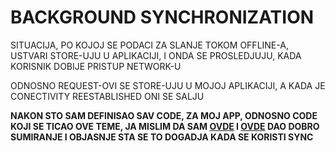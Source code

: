 # BACKGROUND SYNCHRONIZATION

SITUACIJA, PO KOJOJ SE PODACI ZA SLANJE TOKOM OFFLINE-A, USTVARI STORE-UJU U APLIKACIJI, I ONDA SE PROSLEDJUJU, KADA KORISNIK DOBIJE PRISTUP NETWORK-U

ODNOSNO REQUEST-OVI SE STORE-UJU U MOJOJ APLIKACIJI, A KADA JE CONECTIVITY REESTABLISHED ONI SE SALJU

**NAKON STO SAM DEFINISAO SAV CODE, ZA MOJ APP, ODNOSNO CODE KOJI SE TICAO OVE TEME, JA MISLIM DA SAM [OVDE]() I [OVDE]() DAO DOBRO SUMIRANJE I OBJASNJE STA SE TO DOGADJA KADA SE KORISTI SYNC**